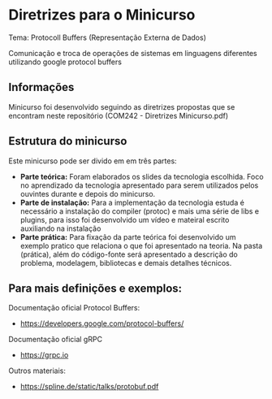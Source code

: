 Diretrizes para o Minicurso
===================================================

Tema: Protocoll Buffers (Representação Externa de Dados)

Comunicação e troca de operações de sistemas em linguagens diferentes utilizando google protocol buffers

Informações
--------
Minicurso foi desenvolvido seguindo as diretrizes propostas que se encontram neste repositório (COM242 - Diretrizes Minicurso.pdf)

Estrutura do minicurso
--------
Este minicurso pode ser divido em em três partes:
* **Parte teórica:** Foram elaborados os slides da tecnologia escolhida. Foco no aprendizado da tecnologia apresentado para serem utilizados pelos ouvintes durante e depois do minicurso.
* **Parte de instalação:** Para a implementação da tecnologia estuda é necessário a instalação do compiler (protoc) e mais uma série de libs e plugins, para isso foi desenvolvido um vídeo e mateiral escrito auxiliando na instalação
* **Parte prática:** Para fixação da parte teórica foi desenvolvido um exemplo pratico que relaciona o que foi apresentado na teoria. Na pasta (prática), além do código-fonte será apresentado a descrição do problema, modelagem, bibliotecas e demais detalhes técnicos.

Para mais definições e exemplos:
--------
Documentação oficial Protocol Buffers:
* https://developers.google.com/protocol-buffers/

Documentação oficial gRPC
* https://grpc.io

Outros materiais:
* https://spline.de/static/talks/protobuf.pdf
